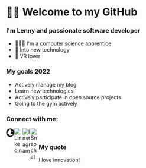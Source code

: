 # 👋🏽 Welcome to my GitHub  

### I'm Lenny and passionate software developer

- 🧑🏽‍💻 I'm a computer science apprentice
- 👾 Into new technology
- 🥽 VR lover

### My goals 2022

- Actively manage my blog
- Learn new technologies
- Actively participate in open source projects
- Going to the gym actively

### Connect with me:

[<img align="left" alt="lennylam.dev" width="22px" src="https://raw.githubusercontent.com/iconic/open-iconic/master/svg/globe.svg" />][website]
[<img align="left" alt="Linkedin" width="22px" src="https://cdn.jsdelivr.net/npm/simple-icons@v3/icons/linkedin.svg" />][linkedin]
[<img align="left" alt="Instagram" width="22px" src="https://cdn.jsdelivr.net/npm/simple-icons@v3/icons/instagram.svg" />][instagram]
[<img align="left" alt="Snapchat" width="22px" src="https://cdn.jsdelivr.net/npm/simple-icons@v3/icons/snapchat.svg" />][snapchat]

</br>

### My quote
I love innovation!

[website]: https://lennylam.dev
[instagram]: https://www.instagram.com/lenny._lenny/
[linkedin]: https://linkedin.com/in/lennylam
[snapchat]: https://www.snapchat.com/add/lennylam15